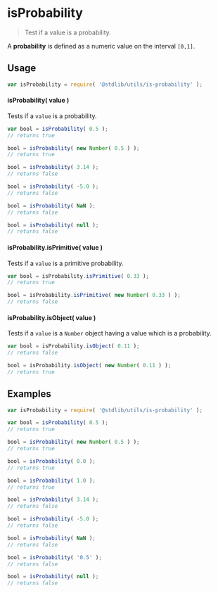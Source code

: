 # isProbability

> Test if a value is a probability.


<section class="intro">

A __probability__ is defined as a numeric value on the interval `[0,1]`.

<!-- </intro> -->


<section class="usage">

## Usage

``` javascript
var isProbability = require( '@stdlib/utils/is-probability' );
```

#### isProbability( value )

Tests if a `value` is a probability.

``` javascript
var bool = isProbability( 0.5 );
// returns true

bool = isProbability( new Number( 0.5 ) );
// returns true

bool = isProbability( 3.14 );
// returns false

bool = isProbability( -5.0 );
// returns false

bool = isProbability( NaN );
// returns false

bool = isProbability( null );
// returns false
```

#### isProbability.isPrimitive( value )

Tests if a `value` is a primitive probability.

``` javascript
var bool = isProbability.isPrimitive( 0.33 );
// returns true

bool = isProbability.isPrimitive( new Number( 0.33 ) );
// returns false
```

#### isProbability.isObject( value )

Tests if a `value` is a `Number` object having a value which is a probability.

``` javascript
var bool = isProbability.isObject( 0.11 );
// returns false

bool = isProbability.isObject( new Number( 0.11 ) );
// returns true
```

<!-- </usage> -->


<section class="examples">

## Examples

``` javascript
var isProbability = require( '@stdlib/utils/is-probability' );

var bool = isProbability( 0.5 );
// returns true

bool = isProbability( new Number( 0.5 ) );
// returns true

bool = isProbability( 0.0 );
// returns true

bool = isProbability( 1.0 );
// returns true

bool = isProbability( 3.14 );
// returns false

bool = isProbability( -5.0 );
// returns false

bool = isProbability( NaN );
// returns false

bool = isProbability( '0.5' );
// returns false

bool = isProbability( null );
// returns false
```

<!-- </examples> -->


<section class="links">

<!-- </links> -->
